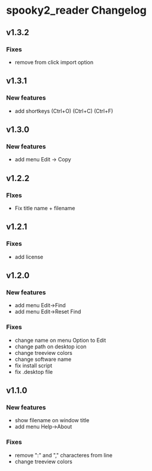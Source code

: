 # spooky2_reader Changelog

## v1.3.2

### Fixes
- remove from click import option

## v1.3.1

### New features
- add shortkeys (Ctrl+O) (Ctrl+C) (Ctrl+F)

## v1.3.0

### New features
- add menu Edit -> Copy

## v1.2.2

### FIxes
- Fix title name + filename


## v1.2.1

### Fixes
- add license


## v1.2.0

### New features
- add menu Edit->Find
- add menu Edit->Reset Find

### Fixes
- change name on menu Option to Edit
- change path on desktop icon
- change treeview colors
- change software name
- fix install script
- fix .desktop file


## v1.1.0

### New features
- show filename on window title
- add menu Help->About

### Fixes
- remove ":" and "," characteres from line
- change treeview colors
